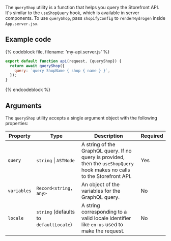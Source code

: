 The `queryShop` utility is a function that helps you query the Storefront API. It's similar to the `useShopQuery` hook, which is available in server components. To use `queryShop`, pass `shopifyConfig` to `renderHydrogen` inside `App.server.jsx`.

## Example code

{% codeblock file, filename: 'my-api.server.js' %}

```jsx
export default function api(request, {queryShop}) {
  return await queryShop({
    query: `query ShopName { shop { name } }`,
  });
}
```

{% endcodeblock %}

## Arguments

The `queryShop` utility accepts a single argument object with the following properties:

| Property    | Type                                            | Description                                                                                                                | Required |
| ----------- | ----------------------------------------------- | -------------------------------------------------------------------------------------------------------------------------- | -------- |
| `query`     | <code>string</code> &#124; <code>ASTNode</code> | A string of the GraphQL query. If no query is provided, then the `useShopQuery` hook makes no calls to the Storefront API. | Yes      |
| `variables` | `Record<string, any>`                           | An object of the variables for the GraphQL query.                                                                          | No       |
| `locale`    | `string` (defaults to `defaultLocale`)          | A string corresponding to a valid locale identifier like `en-us` used to make the request.                                 | No       |

